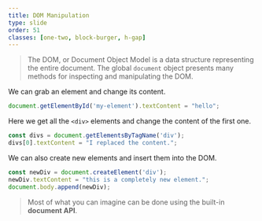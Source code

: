 ```yaml
---
title: DOM Manipulation
type: slide
order: 51
classes: [one-two, block-burger, h-gap]
---
```


> The DOM, or Document Object Model is a data structure representing the entire document.
> The global `document` object presents many methods for inspecting and manipulating the DOM.

We can grab an element and change its content. 

```js
document.getElementById('my-element').textContent = "hello";
```

Here we get all the `<div>` elements and change the content of the first one.

```js
const divs = document.getElementsByTagName('div');
divs[0].textContent = "I replaced the content.";
```

We can also create new elements and insert them into the DOM.

```js
const newDiv = document.createElement('div');
newDiv.textContent = "this is a completely new element.";
document.body.append(newDiv);
```

> Most of what you can imagine can be done using the built-in **document API**.
